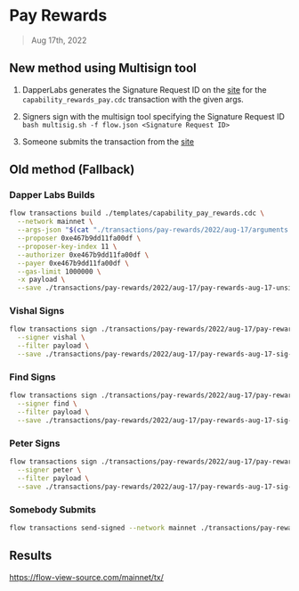 # Pay Rewards
> Aug 17th, 2022

## New method using Multisign tool

1. DapperLabs generates the Signature Request ID on the [site](https://flow-multisig-git-service-account-onflow.vercel.app/mainnet?type=serviceAccount&name=capability_pay_rewards.cdc&param=%5B%20%20%20%20%20%7B%20%20%20%20%20%20%20%20%20%22type%22:%20%22UFix64%22,%20%20%20%20%20%20%20%20%20%22value%22:%20%221289645.0%22%20%20%20%20%20%7D,%20%20%20%20%20%7B%20%20%20%20%20%20%20%20%20%22type%22:%20%22Dictionary%22,%20%20%20%20%20%20%20%20%20%22value%22:%20%5B%5D%20%20%20%20%20%7D%20%5D&acct=e467b9dd11fa00df&limit=1000000) for the `capability_rewards_pay.cdc` transaction with the given args.

2. Signers sign with the multisign tool specifying the Signature Request ID
`bash multisig.sh -f flow.json <Signature Request ID>`

3. Someone submits the transaction from the [site](https://flow-multisig-git-service-account-onflow.vercel.app/mainnet)

## Old method (Fallback)

### Dapper Labs Builds


```sh
flow transactions build ./templates/capability_pay_rewards.cdc \
  --network mainnet \
  --args-json "$(cat "./transactions/pay-rewards/2022/aug-17/arguments.json")" \
  --proposer 0xe467b9dd11fa00df \
  --proposer-key-index 11 \
  --authorizer 0xe467b9dd11fa00df \
  --payer 0xe467b9dd11fa00df \
  --gas-limit 1000000 \
  -x payload \
  --save ./transactions/pay-rewards/2022/aug-17/pay-rewards-aug-17-unsigned.rlp
```

### Vishal Signs

```sh
flow transactions sign ./transactions/pay-rewards/2022/aug-17/pay-rewards-aug-17-unsigned.rlp \
  --signer vishal \
  --filter payload \
  --save ./transactions/pay-rewards/2022/aug-17/pay-rewards-aug-17-sig-1.rlp
```

### Find Signs

```sh
flow transactions sign ./transactions/pay-rewards/2022/aug-17/pay-rewards-aug-17-sig-2.rlp \
  --signer find \
  --filter payload \
  --save ./transactions/pay-rewards/2022/aug-17/pay-rewards-aug-17-sig-3.rlp
```

### Peter Signs

```sh
flow transactions sign ./transactions/pay-rewards/2022/aug-17/pay-rewards-aug-17-sig-3.rlp \
  --signer peter \
  --filter payload \
  --save ./transactions/pay-rewards/2022/aug-17/pay-rewards-aug-17-sig-complete.rlp
```

### Somebody Submits

```sh
flow transactions send-signed --network mainnet ./transactions/pay-rewards/2022/aug-17/pay-rewards-aug-17-sig-complete.rlp
```

## Results

https://flow-view-source.com/mainnet/tx/
